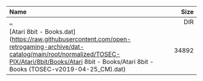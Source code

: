 |Name|Size|
|:---|---:|
|[..](../index.html)|DIR|
|[Atari 8bit - Books.dat](https://raw.githubusercontent.com/open-retrogaming-archive/dat-catalog/main/root/normalized/TOSEC-PIX/Atari/8bit/Books/Atari 8bit - Books/Atari 8bit - Books (TOSEC-v2019-04-25_CM).dat)|34892|
